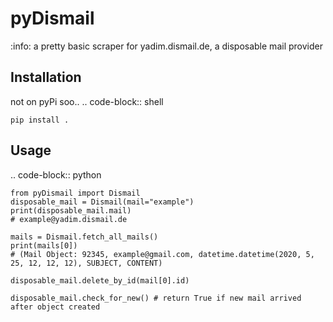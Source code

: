 pyDismail
==============

:info: a pretty basic scraper for yadim.dismail.de, a disposable mail provider

Installation
------------
not on pyPi soo..
.. code-block:: shell

    pip install .

Usage
-----

.. code-block:: python

    from pyDismail import Dismail
    disposable_mail = Dismail(mail="example")
	print(disposable_mail.mail)
	# example@yadim.dismail.de
	
	mails = Dismail.fetch_all_mails()
	print(mails[0])
	# (Mail Object: 92345, example@gmail.com, datetime.datetime(2020, 5, 25, 12, 12, 12), SUBJECT, CONTENT)
	
	disposable_mail.delete_by_id(mail[0].id)
	
	disposable_mail.check_for_new() # return True if new mail arrived after object created
	
	
